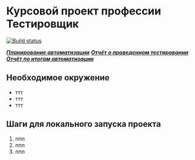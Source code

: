 # Курсовой проект профессии Тестировщик
[![Build status](https://ci.appveyor.com/api/projects/status/koeaghivunv60fab?svg=true)](https://ci.appveyor.com/project/MaksimNosov/aqa-qamid-diplom)

***[Планирование автоматизации]()***
***[Отчёт о проведенном тестировании]()***
***[Отчёт по итогам автоматизации]()***

## Необходимое окружение

* ттт
* ттт
* ттт
 
## Шаги для локального запуска проекта

1. ппп
2. ппп
3. ппп
